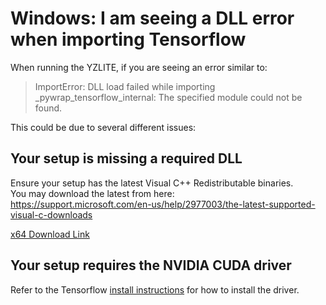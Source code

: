 # Windows: I am seeing a DLL error when importing Tensorflow

When running the YZLITE, if you are seeing an error similar to:

> ImportError: DLL load failed while importing _pywrap_tensorflow_internal: The specified module could not be found.

This could be due to several different issues:

## Your setup is missing a required DLL

Ensure your setup has the latest Visual C++ Redistributable binaries.  
You may download the latest from here:  
<https://support.microsoft.com/en-us/help/2977003/the-latest-supported-visual-c-downloads>

[x64 Download Link](https://aka.ms/vs/17/release/vc_redist.x64.exe)

## Your setup requires the NVIDIA CUDA driver

Refer to the Tensorflow [install instructions](https://www.tensorflow.org/install/pip) for how to install the driver.
